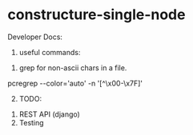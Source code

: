 # constructure-single-node

Developer Docs:

1. useful commands:
1) grep for non-ascii chars in a file.

pcregrep --color='auto' -n '[^\x00-\x7F]' <file path>

2. TODO:
1) REST API (django)
2) Testing
